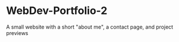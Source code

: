 # WebDev-Portfolio-2

A small website with a short "about me", a contact page, and project previews
